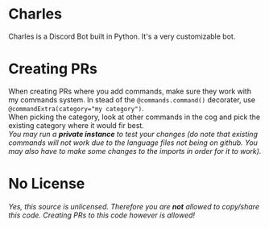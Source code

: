 # Charles

Charles is a Discord Bot built in Python. It's a very customizable bot.

# Creating PRs

When creating PRs where you add commands, make sure they work with my commands system. In stead of the `@commands.command()` decorater, use `@commandExtra(category="my category")`. \
When picking the category, look at other commands in the cog and pick the existing category where it would fir best. \
*You may run a **private instance** to test your changes (do note that existing commands will not work due to the language files not being on github. You may also have to make some changes to the imports in order for it to work).*
# No License
###### Yes, this source is unlicensed. Therefore you are **not** allowed to copy/share this code. Creating PRs to this code however is allowed!
